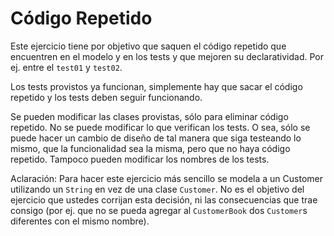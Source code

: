 # Código Repetido

Este ejercicio tiene por objetivo que saquen el código repetido que encuentren
en el modelo y en los tests y que mejoren su declaratividad. Por ej. entre el
`test01` y `test02`.

Los tests provistos ya funcionan, simplemente hay que sacar el código repetido y
los tests deben seguir funcionando.

Se pueden modificar las clases provistas, sólo para eliminar código repetido. No
se puede modificar lo que verifican los tests. O sea, sólo se puede hacer un
cambio de diseño de tal manera que siga testeando lo mismo, que la funcionalidad
sea la misma, pero que no haya código repetido. Tampoco pueden modificar los
nombres de los tests.


Aclaración: Para hacer este ejercicio más sencillo se modela a un Customer
utilizando un `String` en vez de una clase `Customer`. No es el objetivo del
ejercicio que ustedes corrijan esta decisión, ni las consecuencias que trae
consigo (por ej. que no se pueda agregar al `CustomerBook` dos `Customer`s
diferentes con el mismo nombre).
